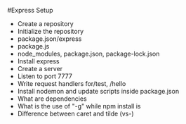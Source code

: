 #Express Setup
 - Create a repository
 - Initialize the repository
 - package.json/express
 - package.js
 - node_modules, package.json, package-lock.json
 - Install express
 - Create a server
 - Listen to port 7777
 - Write request handlers for/test, /hello
 - Install nodemon and update scripts inside package.json
 - What are dependencies
 - What is the use of "-g" while npm install is
 - Difference between caret and tilde (vs-)
